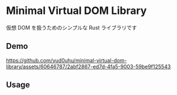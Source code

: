 # Minimal Virtual DOM Library

仮想 DOM を扱うためのシンプルな Rust ライブラリです

## Demo

https://github.com/yud0uhu/minimal-virtual-dom-library/assets/60646787/2abf2867-ed7d-4fa5-9003-59be9f125543

## Usage
